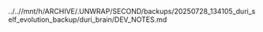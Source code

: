 ../..//mnt/h/ARCHIVE/.UNWRAP/SECOND/backups/20250728_134105_duri_self_evolution_backup/duri_brain/DEV_NOTES.md